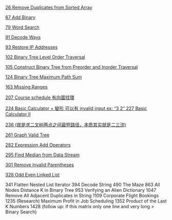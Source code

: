[26 Remove Duplicates from Sorted Array](https://github.com/mazexiaozhoulu/Leetcode-/blob/e12fc6e8738fa6f8a89f021a23f3366fd1735020/lintcode.100%20%C2%B7%20Remove%20Duplicates%20from%20Sorted%20Array.md)

[67 Add Binary](https://github.com/mazexiaozhoulu/Leetcode-/blob/11fdf39ced8463b4904f9a24c78ceeb924912511/lintcode.408%20%C2%B7%20Add%20Binary.md)

[79 Word Search](https://github.com/mazexiaozhoulu/Leetcode-/blob/2c971d5eb8667879a09e13885775c89a0f1a49e7/lintcode.123%20%C2%B7%20Word%20Search.md)

[91 Decode Ways](https://github.com/mazexiaozhoulu/Leetcode-/blob/88cb3bc33d7dd337f561c923b758e7a6228b3fb2/lintcode.512%20%C2%B7%20Decode%20Ways.md)

[93 Restore IP Addresses](https://github.com/mazexiaozhoulu/Leetcode-/blob/9a7e977238488e21defc0ab0f95e8926d9d7313d/lintcode.426%20%C2%B7%20Restore%20IP%20Addresses.md)

[102 Binary Tree Level Order Traversal](https://github.com/mazexiaozhoulu/Leetcode-/blob/9a7e977238488e21defc0ab0f95e8926d9d7313d/lintcode%2069%20%C2%B7%20Binary%20Tree%20Level%20Order%20Traversal.md)

[105 Construct Binary Tree from Preorder and Inorder Traversal](https://github.com/mazexiaozhoulu/Leetcode-/blob/9a7e977238488e21defc0ab0f95e8926d9d7313d/lintcode.73%20%C2%B7%20Construct%20Binary%20Tree%20from%20Preorder%20and%20Inorder%20Traversal.md)

[124 Binary Tree Maximum Path Sum](https://github.com/mazexiaozhoulu/Leetcode-/blob/9a7e977238488e21defc0ab0f95e8926d9d7313d/lintcode.%2094%20%C2%B7%20Binary%20Tree%20Maximum%20Path%20Sum.md)

[163 Missing Ranges](https://github.com/mazexiaozhoulu/Leetcode-/blob/9a7e977238488e21defc0ab0f95e8926d9d7313d/lintcode.641%20%C2%B7%20Missing%20Ranges.md)

[207 Course schedule 有向圖找環](https://github.com/mazexiaozhoulu/Leetcode-/blob/7e97f44346b67fb29ec3b644ccd08d841a38116a/lintcode%20615%20%C2%B7%20Course%20Schedule,%20616%20%C2%B7%20Course%20Schedule%20II.md)

[224 Basic Calculator + 變形 可以有 invalid input ex: “3 2” 227 Basic Calculator II](https://github.com/mazexiaozhoulu/Leetcode-/blob/fb3a28490ea0a5c74ab6e553d2f267960414eb9a/lintcode.978%20%C2%B7%20Basic%20Calculator,980%20%C2%B7%20Basic%20Calculator%20II.md)

[236 (就是求二叉树两点之间最短路径，本质其实就是二三流)](https://github.com/mazexiaozhoulu/Leetcode-/blob/fb3a28490ea0a5c74ab6e553d2f267960414eb9a/lintcode.1311%20%C2%B7%20Lowest%20Common%20Ancestor%20of%20a%20Binary%20Search%20Tree.md)

[261 Graph Valid Tree](https://github.com/mazexiaozhoulu/Leetcode-/blob/20c4d02d023a6dccdfdddd7739497f27eab75753/lintcode.178%20%C2%B7%20Graph%20Valid%20Tree.md)

[282 Expression Add Operators](https://github.com/mazexiaozhoulu/Leetcode-/blob/85eaa13345c7a1ab36d93379e57399fc7e1d1632/lintcode.653%20%C2%B7%20Expression%20Add%20Operators.md)

[295 Find Median from Data Stream](https://github.com/mazexiaozhoulu/Leetcode-/blob/8492f818fada7c9c189af5497a9516154d49791a/lintcode.81%20%C2%B7%20Find%20Median%20from%20Data%20Stream.md)

[301 Remove Invalid Parentheses](https://github.com/mazexiaozhoulu/Leetcode-/blob/8492f818fada7c9c189af5497a9516154d49791a/lintcode.780%20%C2%B7%20Remove%20Invalid%20Parentheses.md)

[328 Odd Even Linked List](https://github.com/mazexiaozhoulu/Leetcode-/blob/95f740cb85c2c2754fa5927e2a38b73bd18379fb/lintcode.1292%20%C2%B7%20Odd%20Even%20Linked%20List.md)

341 Flatten Nested List Iterator
394 Decode String
490 The Maze
863 All Nodes Distance K in Binary Tree
953 Verifying an Alien Dictionary
1047 Remove All Adjacent Duplicates in String
1109 Corporate Flight Bookings
1235 (Research) Maximum Profit in Job Scheduling
1352 Product of the Last K Numbers
1428 (follow up: if this matrix only one line ‍‍‌‍‌‌‌‍‍‌‌‌‍‌‌‍‍‍‌and very long > Binary Search)
